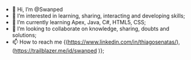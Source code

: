 - 👋 Hi, I’m @Swanped
- 👀 I’m interested in learning, sharing, interacting and developing skills;
- 🌱 I’m currently learning Apex, Java, C#, HTML5, CSS;
- 💞️ I’m looking to collaborate on knowledge, sharing, doubts and solutions;
- 📫 How to reach me {(https://www.linkedin.com/in/thiagosenatas/), (https://trailblazer.me/id/swanped )};
